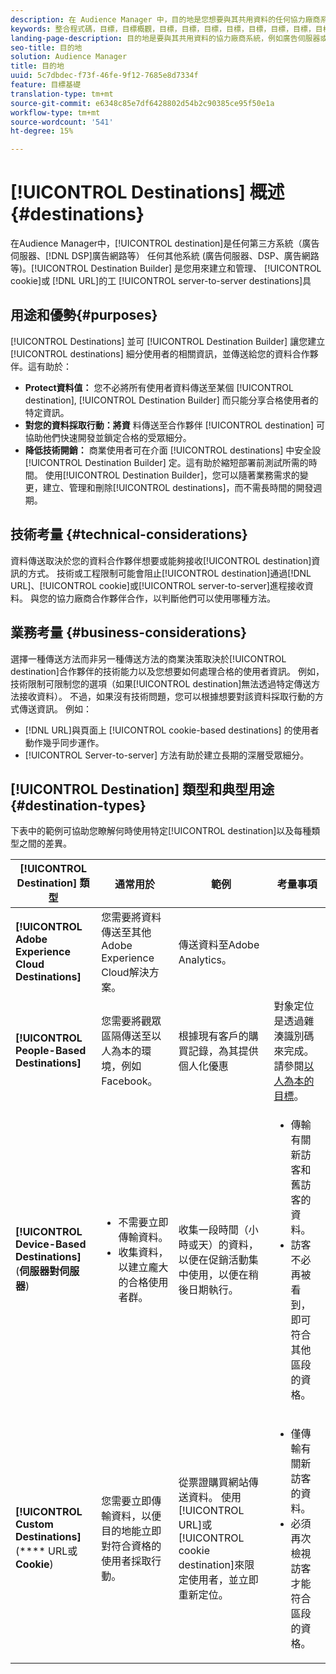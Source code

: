 ```yaml
---
description: 在 Audience Manager 中，目的地是您想要與其共用資料的任何協力廠商系統 (廣告伺服器、DSP 和廣告網路等)任何其他系統 (廣告伺服器、DSP、廣告網路等)。目的地產生器是您用來建立和管理 Cookie、URL 或伺服器對伺服器目的地的工具。
keywords: 整合程式碼，目標，目標概觀，目標，目標，目標，目標，目標，目標，目標，目標，目標，目標，目標，目標，目標，目標，目標，目標，目標，目標，目標，目標，目標，目標，目標
landing-page-description: 目的地是要與其共用資料的協力廠商系統，例如廣告伺服器或 DSP。使用 Destination Builder 來建立和管理 Cookie、URL 或伺服器對伺服器目的地。
seo-title: 目的地
solution: Audience Manager
title: 目的地
uuid: 5c7dbdec-f73f-46fe-9f12-7685e8d7334f
feature: 目標基礎
translation-type: tm+mt
source-git-commit: e6348c85e7df6428802d54b2c90385ce95f50e1a
workflow-type: tm+mt
source-wordcount: '541'
ht-degree: 15%

---
```



# [!UICONTROL Destinations] 概述 {#destinations}

在Audience Manager中，[!UICONTROL destination]是任何第三方系統（廣告伺服器、[!DNL DSP]廣告網路等） 任何其他系統 (廣告伺服器、DSP、廣告網路等)。[!UICONTROL Destination Builder] 是您用來建立和管理、 [!UICONTROL cookie]或 [!DNL URL]的工 [!UICONTROL server-to-server destinations]具

## 用途和優勢{#purposes}

<!-- c_destinations.xml -->

[!UICONTROL Destinations] 並可 [!UICONTROL Destination Builder] 讓您建立 [!UICONTROL destinations] 細分使用者的相關資訊，並傳送給您的資料合作夥伴。這有助於：

* **Protect資料值：** 您不必將所有使用者資料傳送至某個 [!UICONTROL destination], [!UICONTROL Destination Builder] 而只能分享合格使用者的特定資訊。
* **對您的資料採取行動：將資** 料傳送至合作夥伴 [!UICONTROL destination] 可協助他們快速開發並鎖定合格的受眾細分。
* **降低技術開銷：** 商業使用者可在介面 [!UICONTROL destinations] 中安全設 [!UICONTROL Destination Builder] 定。這有助於縮短部署前測試所需的時間。 使用[!UICONTROL Destination Builder]，您可以隨著業務需求的變更，建立、管理和刪除[!UICONTROL destinations]，而不需長時間的開發週期。

## 技術考量 {#technical-considerations}

<!-- destination-delivery-methods.xml -->

資料傳送取決於您的資料合作夥伴想要或能夠接收[!UICONTROL destination]資訊的方式。 技術或工程限制可能會阻止[!UICONTROL destination]通過[!DNL URL]、[!UICONTROL cookie]或[!UICONTROL server-to-server]進程接收資料。 與您的協力廠商合作夥伴合作，以判斷他們可以使用哪種方法。

## 業務考量 {#business-considerations}

選擇一種傳送方法而非另一種傳送方法的商業決策取決於[!UICONTROL destination]合作夥伴的技術能力以及您想要如何處理合格的使用者資訊。 例如，技術限制可限制您的選項（如果[!UICONTROL destination]無法透過特定傳送方法接收資料）。 不過，如果沒有技術問題，您可以根據想要對該資料採取行動的方式傳送資訊。 例如：

* [!DNL URL]與頁面上 [!UICONTROL cookie-based destinations] 的使用者動作幾乎同步運作。
* [!UICONTROL Server-to-server] 方法有助於建立長期的深層受眾細分。

## [!UICONTROL Destination] 類型和典型用途  {#destination-types}

下表中的範例可協助您瞭解何時使用特定[!UICONTROL destination]以及每種類型之間的差異。

| [!UICONTROL Destination] 類型 | 通常用於 | 範例 | 考量事項 |
|--- |--- |--- |--- |
| **[!UICONTROL Adobe Experience Cloud Destinations]** | 您需要將資料傳送至其他Adobe Experience Cloud解決方案。 | 傳送資料至Adobe Analytics。 |  |
| **[!UICONTROL People-Based Destinations]** | 您需要將觀眾區隔傳送至以人為本的環境，例如Facebook。 | 根據現有客戶的購買記錄，為其提供個人化優惠 | 對象定位是透過雜湊識別碼來完成。 請參閱[以人為本的目標](people-based-destinations-overview.md)。 |
| **[!UICONTROL Device-Based Destinations]** (**伺服器對伺服器**) | <ul><li>不需要立即傳輸資料。</li><li>收集資料，以建立龐大的合格使用者群。</li></ul> | 收集一段時間（小時或天）的資料，以便在促銷活動集中使用，以便在稍後日期執行。 | <ul><li>傳輸有關新訪客和舊訪客的資料。 </li><li>訪客不必再被看到，即可符合其他區段的資格。</li></ul> |
| **[!UICONTROL Custom Destinations]** (**** URL或 **Cookie**) | 您需要立即傳輸資料，以便目的地能立即對符合資格的使用者採取行動。 | 從票證購買網站傳送資料。 使用[!UICONTROL URL]或[!UICONTROL cookie destination]來限定使用者，並立即重新定位。 | <ul><li>僅傳輸有關新訪客的資料。 </li><li>必須再次檢視訪客才能符合區段的資格。</li></ul> |
